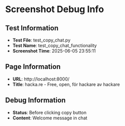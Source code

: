 # Screenshot Debug Info

## Test Information

- **Test File**: test_copy_chat.py
- **Test Name**: test_copy_chat_functionality
- **Screenshot Time**: 2025-06-05 23:55:11

## Page Information

- **URL**: http://localhost:8000/
- **Title**: hacka.re - Free, open, för hackare av hackare

## Debug Information

- **Status**: Before clicking copy button
- **Content**: Welcome message in chat

